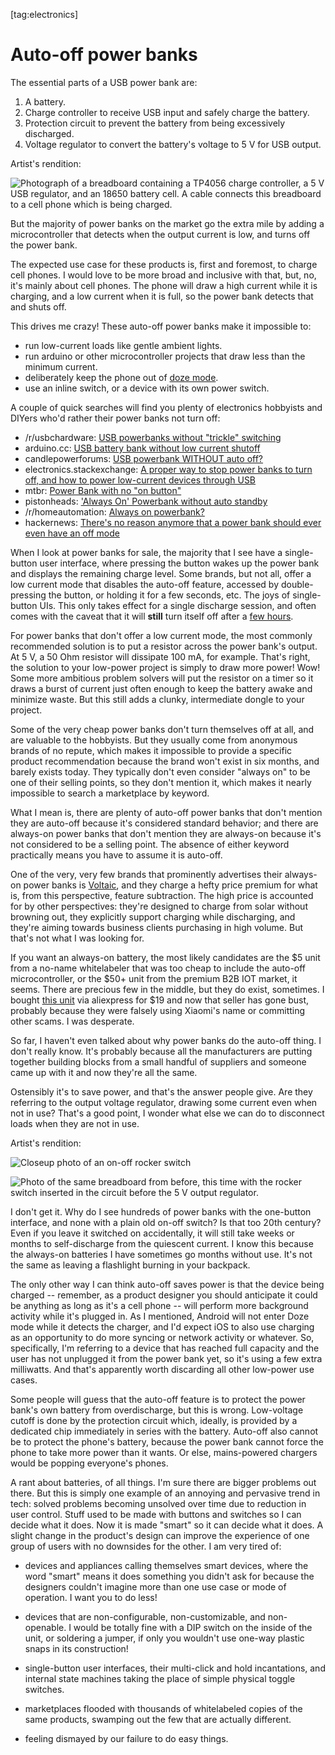 [tag:electronics]

Auto-off power banks
====================

The essential parts of a USB power bank are:

1. A battery.
2. Charge controller to receive USB input and safely charge the battery.
3. Protection circuit to prevent the battery from being excessively discharged.
4. Voltage regulator to convert the battery's voltage to 5 V for USB output.

Artist's rendition:

![Photograph of a breadboard containing a TP4056 charge controller, a 5 V USB regulator, and an 18650 battery cell. A cable connects this breadboard to a cell phone which is being charged.](breadboard1.jpg)

But the majority of power banks on the market go the extra mile by adding a microcontroller that detects when the output current is low, and turns off the power bank.

The expected use case for these products is, first and foremost, to charge cell phones. I would love to be more broad and inclusive with that, but, no, it's mainly about cell phones. The phone will draw a high current while it is charging, and a low current when it is full, so the power bank detects that and shuts off.

This drives me crazy! These auto-off power banks make it impossible to:

- run low-current loads like gentle ambient lights.
- run arduino or other microcontroller projects that draw less than the minimum current.
- deliberately keep the phone out of [doze mode](https://git.voussoir.net/voussoir/trkpt#doze).
- use an inline switch, or a device with its own power switch.

A couple of quick searches will find you plenty of electronics hobbyists and DIYers who'd rather their power banks not turn off:

- /r/usbchardware: [USB powerbanks without "trickle" switching](usbchardware_powerbank.html)
- arduino.cc: [USB battery bank without low current shutoff](arduino_powerbank.html)
- candlepowerforums: [USB powerbank WITHOUT auto off?](candlepowerforums_powerbank.html)
- electronics.stackexchange: [A proper way to stop power banks to turn off, and how to power low-current devices through USB](stackexchange_powerbank.html)
- mtbr: [Power Bank with no "on button"](mtbr_powerbank.html)
- pistonheads: ['Always On' Powerbank without auto standby](pistonheads_powerbank.html)
- /r/homeautomation: [Always on powerbank?](homeautomation_powerbank.html)
- hackernews: [There's no reason anymore that a power bank should ever even have an off mode](hackernews_powerbank.html)

When I look at power banks for sale, the majority that I see have a single-button user interface, where pressing the button wakes up the power bank and displays the remaining charge level. Some brands, but not all, offer a low current mode that disables the auto-off feature, accessed by double-pressing the button, or holding it for a few seconds, etc. The joys of single-button UIs. This only takes effect for a single discharge session, and often comes with the caveat that it will **still** turn itself off after a [few hours](xiaomi_manual.png).

For power banks that don't offer a low current mode, the most commonly recommended solution is to put a resistor across the power bank's output. At 5 V, a 50 Ohm resistor will dissipate 100 mA, for example. That's right, the solution to your low-power project is simply to draw more power! Wow! Some more ambitious problem solvers will put the resistor on a timer so it draws a burst of current just often enough to keep the battery awake and minimize waste. But this still adds a clunky, intermediate dongle to your project.

Some of the very cheap power banks don't turn themselves off at all, and are valuable to the hobbyists. But they usually come from anonymous brands of no repute, which makes it impossible to provide a specific product recommendation because the brand won't exist in six months, and barely exists today. They typically don't even consider "always on" to be one of their selling points, so they don't mention it, which makes it nearly impossible to search a marketplace by keyword.

What I mean is, there are plenty of auto-off power banks that don't mention they are auto-off because it's considered standard behavior; and there are always-on power banks that don't mention they are always-on because it's not considered to be a selling point. The absence of either keyword practically means you have to assume it is auto-off.

One of the very, very few brands that prominently advertises their always-on power banks is [Voltaic](voltaic.html), and they charge a hefty price premium for what is, from this perspective, feature subtraction. The high price is accounted for by other perspectives: they're designed to charge from solar without browning out, they explicitly support charging while discharging, and they're aiming towards business clients purchasing in high volume. But that's not what I was looking for.

If you want an always-on battery, the most likely candidates are the $5 unit from a no-name whitelabeler that was too cheap to include the auto-off microcontroller, or the $50+ unit from the premium B2B IOT market, it seems. There are precious few in the middle, but they do exist, sometimes. I bought [this unit](aliexpress_listing.png) via aliexpress for $19 and now that seller has gone bust, probably because they were falsely using Xiaomi's name or committing other scams. I was desperate.

So far, I haven't even talked about why power banks do the auto-off thing. I don't really know. It's probably because all the manufacturers are putting together building blocks from a small handful of suppliers and someone came up with it and now they're all the same.

Ostensibly it's to save power, and that's the answer people give. Are they referring to the output voltage regulator, drawing some current even when not in use? That's a good point, I wonder what else we can do to disconnect loads when they are not in use.

Artist's rendition:

![Closeup photo of an on-off rocker switch](switch.jpg)

![Photo of the same breadboard from before, this time with the rocker switch inserted in the circuit before the 5 V output regulator.](breadboard2.jpg)

I don't get it. Why do I see hundreds of power banks with the one-button interface, and none with a plain old on-off switch? Is that too 20th century? Even if you leave it switched on accidentally, it will still take weeks or months to self-discharge from the quiescent current. I know this because the always-on batteries I have sometimes go months without use. It's not the same as leaving a flashlight burning in your backpack.

The only other way I can think auto-off saves power is that the device being charged -- remember, as a product designer you should anticipate it could be anything as long as it's a cell phone -- will perform more background activity while it's plugged in. As I mentioned, Android will not enter Doze mode while it detects the charger, and I'd expect iOS to also use charging as an opportunity to do more syncing or network activity or whatever. So, specifically, I'm referring to a device that has reached full capacity and the user has not unplugged it from the power bank yet, so it's using a few extra milliwatts. And that's apparently worth discarding all other low-power use cases.

Some people will guess that the auto-off feature is to protect the power bank's own battery from overdischarge, but this is wrong. Low-voltage cutoff is done by the protection circuit which, ideally, is provided by a dedicated chip immediately in series with the battery. Auto-off also cannot be to protect the phone's battery, because the power bank cannot force the phone to take more power than it wants. Or else, mains-powered chargers would be popping everyone's phones.

A rant about batteries, of all things. I'm sure there are bigger problems out there. But this is simply one example of an annoying and pervasive trend in tech: solved problems becoming unsolved over time due to reduction in user control. Stuff used to be made with buttons and switches so I can decide what it does. Now it is made "smart" so it can decide what it does. A slight change in the product's design can improve the experience of one group of users with no downsides for the other. I am very tired of:

- devices and appliances calling themselves smart devices, where the word "smart" means it does something you didn't ask for because the designers couldn't imagine more than one use case or mode of operation. I want you to do less!

- devices that are non-configurable, non-customizable, and non-openable. I would be totally fine with a DIP switch on the inside of the unit, or soldering a jumper, if only you wouldn't use one-way plastic snaps in its construction!

- single-button user interfaces, their multi-click and hold incantations, and internal state machines taking the place of simple physical toggle switches.

- marketplaces flooded with thousands of whitelabeled copies of the same products, swamping out the few that are actually different.

- feeling dismayed by our failure to do easy things.
